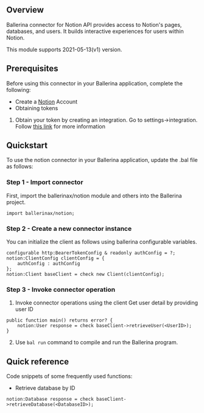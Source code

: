 ## Overview
Ballerina connector for Notion API provides access to Notion's pages, databases, and users. It builds interactive experiences for users within Notion.

This module supports 2021-05-13(v1) version.

## Prerequisites
Before using this connector in your Ballerina application, complete the following:
* Create a [Notion](https://www.notion.so/) Account
* Obtaining tokens
1. Obtain your token by creating an integration. Go to settings->integration. Follow [this link](https://developers.notion.com/docs/authorization) for more information
 
## Quickstart

To use the notion connector in your Ballerina application, update the .bal file as follows:

### Step 1 - Import connector
First, import the ballerinax/notion module and others into the Ballerina project.
```ballerina
import ballerinax/notion;
```
### Step 2 - Create a new connector instance
You can initialize the client as follows using ballerina configurable variables.
```ballerina
configurable http:BearerTokenConfig & readonly authConfig = ?;
notion:ClientConfig clientConfig = { 
    authConfig : authConfig
};
notion:Client baseClient = check new Client(clientConfig);
```
### Step 3 - Invoke  connector operation
1. Invoke connector operations using the client
Get user detail by providing user ID
```ballerina
public function main() returns error? {
    notion:User response = check baseClient->retrieveUser(<UserID>);
}
``` 
2. Use `bal run` command to compile and run the Ballerina program.

## Quick reference
Code snippets of some frequently used functions:
* Retrieve database by ID
```ballerina
notion:Database response = check baseClient->retrieveDatabase(<DatabaseID>);
```